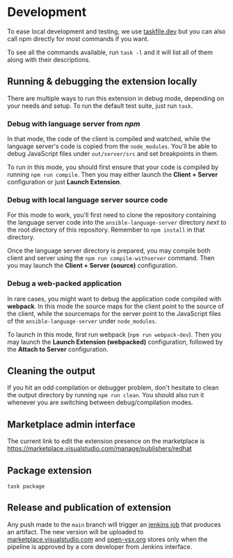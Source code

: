 # Development

To ease local development and testing, we use
[taskfile.dev](https://taskfile.dev/) but you can also call npm directly for
most commands if you want.

To see all the commands available, run `task -l` and it will list all of them
along with their descriptions.

## Running & debugging the extension locally

There are multiple ways to run this extension in debug mode, depending on your
needs and setup. To run the default test suite, just run `task`.

### Debug with language server from _npm_

In that mode, the code of the client is compiled and watched, while the language
server's code is copied from the `node_modules`. You'll be able to debug
JavaScript files under `out/server/src` and set breakpoints in them.

To run in this mode, you should first ensure that your code is compiled by
running `npm run compile`. Then you may either launch the **Client + Server**
configuration or just **Launch Extension**.

### Debug with local language server source code

For this mode to work, you'll first need to clone the repository containing the
language server code into the `ansible-language-server` directory _next to_ the
root directory of this repository. Remember to `npm install` in that directory.

Once the language server directory is prepared, you may compile both client and
server using the `npm run compile-withserver` command. Then you may launch the
**Client + Server (source)** configuration.

### Debug a web-packed application

In rare cases, you might want to debug the application code compiled with
**webpack**. In this mode the source maps for the client point to the source of
the client, while the sourcemaps for the server point to the JavaScript files of
the `ansible-language-server` under `node_modules`.

To launch in this mode, first run webpack (`npm run webpack-dev`). Then you may
launch the **Launch Extension (webpacked)** configuration, followed by the
**Attach to Server** configuration.

## Cleaning the output

If you hit an odd compilation or debugger problem, don't hesitate to clean the
output directory by running `npm run clean`. You should also run it whenever you
are switching between debug/compilation modes.

## Marketplace admin interface

The current link to edit the extension presence on the marketplace is
<https://marketplace.visualstudio.com/manage/publishers/redhat>

## Package extension

```shell
task package
```

## Release and publication of extension

Any push made to the `main` branch will trigger an
[jenkins job](https://studio-jenkins-csb-codeready.apps.ocp4.prod.psi.redhat.com/job/ansible/)
that produces an artifact. The new version will be uploaded to
[marketplace.visualstudio.com](https://marketplace.visualstudio.com/) and
[open-vsx.org](https://open-vsx.org/) stores only when the pipeline is approved
by a core developer from Jenkins interface.
